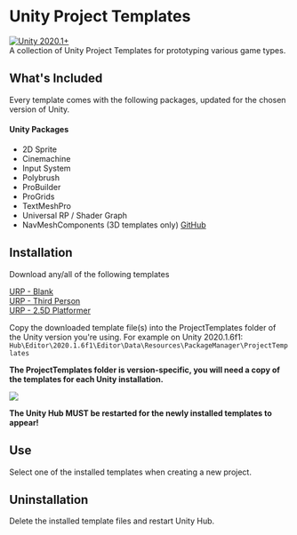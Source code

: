 # Unity Project Templates
[![Unity 2020.1+](https://img.shields.io/badge/unity-2020.1%2B-blue.svg)](https://unity3d.com/get-unity/download/archive)  
A collection of Unity Project Templates for prototyping various game types.

## What's Included
Every template comes with the following packages, updated for the chosen version of Unity.

#### Unity Packages
- 2D Sprite
- Cinemachine
- Input System
- Polybrush
- ProBuilder
- ProGrids
- TextMeshPro
- Universal RP / Shader Graph
- NavMeshComponents (3D templates only) [GitHub](https://github.com/Unity-Technologies/NavMeshComponents)

## Installation
Download any/all of the following templates  

[URP - Blank](https://github.com/vfs-sct/UnityProjectTemplates/raw/blank/urp-blank.tgz)  
[URP - Third Person](https://github.com/vfs-sct/UnityProjectTemplates/raw/third-person/urp-third-person.tgz)  
[URP - 2.5D Platformer](https://github.com/vfs-sct/UnityProjectTemplates/raw/2.5D-platformer/urp-2.5D-platformer.tgz)  

Copy the downloaded template file(s) into the ProjectTemplates folder of the Unity version you're using. For example on Unity 2020.1.6f1:  
```Hub\Editor\2020.1.6f1\Editor\Data\Resources\PackageManager\ProjectTemplates```

**The ProjectTemplates folder is version-specific, you will need a copy of the templates for each Unity installation.**

![](../main/Documentation/installation.gif)

**The Unity Hub MUST be restarted for the newly installed templates to appear!**

## Use
Select one of the installed templates when creating a new project.

<Quin insert a screenshot>

## Uninstallation
Delete the installed template files and restart Unity Hub.
